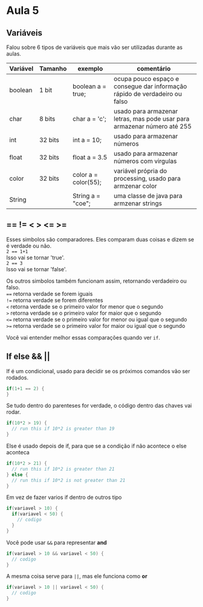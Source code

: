 # Aula 5

## Variáveis
Falou sobre 6 tipos de variáveis que mais vão ser utilizadas durante as aulas.  

| Variável | Tamanho | exemplo              | comentário                                                                 |
| -------- | ------- | -------------------- | -------------------------------------------------------------------------- |
| boolean  | 1 bit   | boolean a = true;    | ocupa pouco espaço e consegue dar informação rápido de verdadeiro ou falso |
| char     | 8 bits  | char a = 'c';        | usado para armazenar letras, mas pode usar para armazenar número até 255   |
| int      | 32 bits | int a = 10;          | usado para armazenar números                                               |
| float    | 32 bits | float a = 3.5        | usado para armazenar números com virgulas                                  |
| color    | 32 bits | color a = color(55); | variável própria do processing, usado para armzenar color                  |
| String   |         | String a = "coe";    | uma classe de java para armzenar strings                                   |

## == != < > <= >=
Esses simbolos são comparadores. Eles comparam duas coisas e dizem se é verdade ou não.  
`2 == 1+1`  
Isso vai se tornar 'true'.  
`2 == 3`  
Isso vai se tornar 'false'.  

Os outros simbolos também funcionam assim, retornando verdadeiro ou falso.  
`==` retorna verdade se forem iguais  
`!=` retorna verdade se forem diferentes  
`<` retorna verdade se o primeiro valor for menor que o segundo  
`>` retorna verdade se o primeiro valor for maior que o segundo  
`<=` retorna verdade se o primeiro valor for menor ou igual que o segundo  
`>=` retorna verdade se o primeiro valor for maior ou igual que o segundo  

Você vai entender melhor essas comparações quando ver `if`.  

## If else && ||
If é um condicional, usado para decidir se os próximos comandos vão ser rodados.  
```Java
if(1+1 == 2) {
}
```

Se tudo dentro do parenteses for verdade, o código dentro das chaves vai rodar.  
```Java
if(10*2 > 19) {
  // run this if 10*2 is greater than 19
}
```

Else é usado depois de if, para que se a condição if não acontece o else aconteca  
```Java
if(10*2 > 21) {
  // run this if 10*2 is greater than 21
} else {
  // run this if 10*2 is not greater than 21
}
```

Em vez de fazer varios if dentro de outros tipo  
```Java
if(variavel > 10) {
  if(variavel < 50) {
    // codigo
  }
}
```

Você pode usar `&&` para representar **and**  
```Java
if(variavel > 10 && variavel < 50) {
  // codigo
}
```

A mesma coisa serve para `||`, mas ele funciona como **or**  
```Java
if(variavel > 10 || variavel < 50) {
  // codigo
}
```
